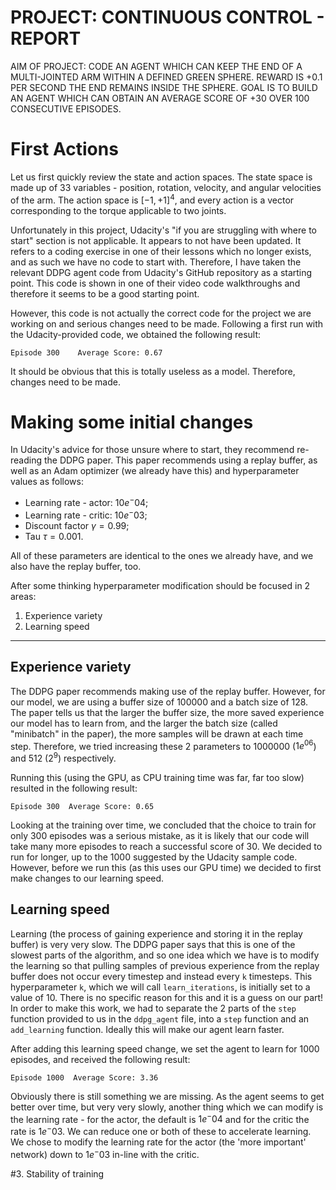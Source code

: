 # PROJECT: CONTINUOUS CONTROL - REPORT

AIM OF PROJECT: CODE AN AGENT WHICH CAN KEEP THE END OF A MULTI-JOINTED ARM WITHIN A DEFINED GREEN SPHERE. REWARD IS +0.1 PER SECOND THE END REMAINS INSIDE THE SPHERE. GOAL IS TO BUILD AN AGENT WHICH CAN OBTAIN AN AVERAGE SCORE OF +30 OVER 100 CONSECUTIVE EPISODES.

# First Actions

Let us first quickly review the state and action spaces. The state space is made up of 33 variables - position, rotation, velocity, and angular velocities of the arm. The action space is $[-1, +1]^4$, and every action is a vector corresponding to the torque applicable to two joints.

Unfortunately in this project, Udacity's "if you are struggling with where to start" section is not applicable. It appears to not have been updated. It refers to a coding exercise in one of their lessons which no longer exists, and as such we have no code to start with. Therefore, I have taken the relevant DDPG agent code from Udacity's GitHub repository as a starting point. This code is shown in one of their video code walkthroughs and therefore it seems to be a good starting point. 

However, this code is not actually the correct code for the project we are working on and serious changes need to be made. Following a first run with the Udacity-provided code, we obtained the following result: 

`Episode 300	Average Score: 0.67`

It should be obvious that this is totally useless as a model. Therefore, changes need to be made. 

# Making some initial changes 

In Udacity's advice for those unsure where to start, they recommend re-reading the DDPG paper. This paper recommends using a replay buffer, as well as an Adam optimizer (we already have this) and hyperparameter values as follows: 

+ Learning rate - actor: $10e^-04$;
+ Learning rate - critic: $10e^-03$;
+ Discount factor $\gamma = 0.99$;
+ Tau $\tau = 0.001$.

All of these parameters are identical to the ones we already have, and we also have the replay buffer, too. 

After some thinking hyperparameter modification should be focused in 2 areas: 

1. Experience variety
2. Learning speed 


------

## Experience variety 

The DDPG paper recommends making use of the replay buffer. However, for our model, we are using a buffer size of 100000 and a batch size of 128. The paper tells us that the larger the buffer size, the more saved experience our model has to learn from, and the larger the batch size (called "minibatch" in the paper), the more samples will be drawn at each time step. Therefore, we tried increasing these 2 parameters to 1000000 ($1e^06$) and 512 ($2^9$) respectively.

Running this (using the GPU, as CPU training time was far, far too slow) resulted in the following result: 

`Episode 300  Average Score: 0.65`

Looking at the training over time, we concluded that the choice to train for only 300 episodes was a serious mistake, as it is likely that our code will take many more episodes to reach a successful score of 30. We decided to run for longer, up to the 1000 suggested by the Udacity sample code. However, before we run this (as this uses our GPU time) we decided to first make changes to our learning speed. 

## Learning speed 

Learning (the process of gaining experience and storing it in the replay buffer) is very very slow. The DDPG paper says that this is one of the slowest parts of the algorithm, and so one idea which we have is to modify the learning so that pulling samples of previous experience from the replay buffer does not occur every timestep and instead every `k` timesteps. This hyperparameter `k`, which we will call `learn_iterations`, is initially set to a value of 10. There is no specific reason for this and it is a guess on our part! In order to make this work, we had to separate the 2 parts of the `step` function provided to us in the `ddpg_agent` file, into a `step` function and an `add_learning` function. Ideally this will make our agent learn faster.

After adding this learning speed change, we set the agent to learn for 1000 episodes, and received the following result: 

`Episode 1000  Average Score: 3.36`

Obviously there is still something we are missing. As the agent seems to get better over time, but very very slowly, another thing which we can modify is the learning rate - for the actor, the default is $1e^-04$ and for the critic the rate is $1e^-03$. We can reduce one or both of these to accelerate learning. We chose to modify the learning rate for the actor (the 'more important' network) down to $1e^-03$ in-line with the critic. 



#3. Stability of training 
